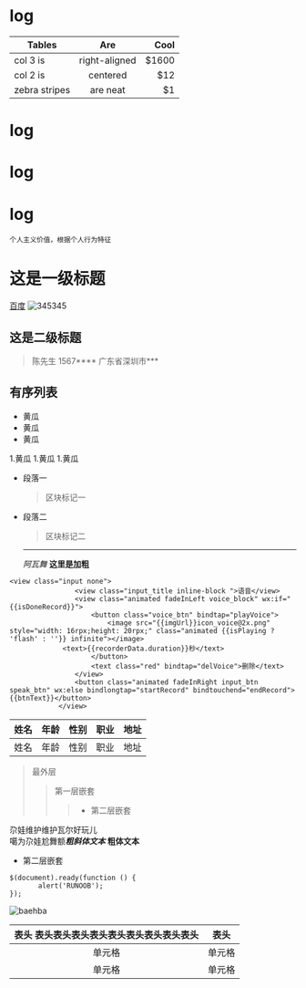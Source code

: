 # log




| Tables        | Are           | Cool  |
| ------------- |:-------------:| -----:|
| col 3 is      | right-aligned | $1600 |
| col 2 is      | centered      |   $12 |
| zebra stripes | are neat      |    $1 |

# log
# log
# log
`个人主义价值，根据个人行为特征`

# 这是一级标题
[百度](http://www.baidu.com)
![345345](//upload-images.jianshu.io/upload_images/703764-605e3cc2ecb664f6.jpg?imageMogr2/auto-orient/strip|imageView2/2/w/1200/format/webp)


## 这是二级标题

>  陈先生
>  1567****
>  广东省深圳市***

## 有序列表
* 黄瓜
* 黄瓜
* 黄瓜

1.黄瓜
1.黄瓜
1.黄瓜

* 段落一
    > 区块标记一
* 段落二
    > 区块标记二
	
	***
	*阿瓦舞*
**这里是加粗**


```
<view class="input none">
                <view class="input_title inline-block ">语音</view>
                <view class="animated fadeInLeft voice_block" wx:if="{{isDoneRecord}}">
                    <button class="voice_btn" bindtap="playVoice">
                        <image src="{{imgUrl}}icon_voice@2x.png" style="width: 16rpx;height: 20rpx;" class="animated {{isPlaying ? 'flash' : ''}} infinite"></image>
			 <text>{{recorderData.duration}}秒</text>
                    </button>
                    <text class="red" bindtap="delVoice">删除</text>
                </view>
                <button class="animated fadeInRight input_btn speak_btn" wx:else bindlongtap="startRecord" bindtouchend="endRecord">{{btnText}}</button>
            </view>
``` 
姓名|年龄|性别|职业|地址
:---:|:---:|:---:|:---:|:---:
姓名|年龄|性别|职业|地址

> 最外层
> > 第一层嵌套
> > > * 第二层嵌套

尕娃维护维护瓦尔好玩儿  
噶为尕娃尬舞额***粗斜体文本***   **粗体文本**

* 第二层嵌套
                        
```
$(document).ready(function () {
       alert('RUNOOB');
}); 
```

![baehba]()


|  表头 表头表头表头表头表头表头表头表头表头  | 表头  |
|  :----:  | ----  |
| 单元格  | 单元格 |
| 单元格  | 单元格 |
                 
                        
                        
